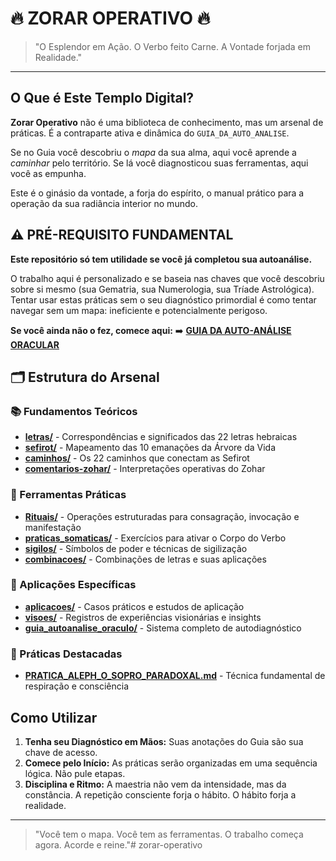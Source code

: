 # 🔥 ZORAR OPERATIVO 🔥

> "O Esplendor em Ação. O Verbo feito Carne. A Vontade forjada em Realidade."

---

## O Que é Este Templo Digital?

**Zorar Operativo** não é uma biblioteca de conhecimento, mas um arsenal de práticas. É a contraparte ativa e dinâmica do `GUIA_DA_AUTO_ANALISE`.

Se no Guia você descobriu o *mapa* da sua alma, aqui você aprende a *caminhar* pelo território. Se lá você diagnosticou suas ferramentas, aqui você as empunha.

Este é o ginásio da vontade, a forja do espírito, o manual prático para a operação da sua radiância interior no mundo.

## ⚠️ PRÉ-REQUISITO FUNDAMENTAL

**Este repositório só tem utilidade se você já completou sua autoanálise.**

O trabalho aqui é personalizado e se baseia nas chaves que você descobriu sobre si mesmo (sua Gematria, sua Numerologia, sua Tríade Astrológica). Tentar usar estas práticas sem o seu diagnóstico primordial é como tentar navegar sem um mapa: ineficiente e potencialmente perigoso.

**Se você ainda não o fez, comece aqui:**
➡️ **[GUIA DA AUTO-ANÁLISE ORACULAR](./guia_autoanalise_oraculo/GUIA_DA_AUTO_ANALISE.md)**

## 🗂️ Estrutura do Arsenal

### 📚 Fundamentos Teóricos
- **[letras/](letras/)** - Correspondências e significados das 22 letras hebraicas
- **[sefirot/](sefirot/)** - Mapeamento das 10 emanações da Árvore da Vida
- **[caminhos/](caminhos/)** - Os 22 caminhos que conectam as Sefirot
- **[comentarios-zohar/](comentarios-zohar/)** - Interpretações operativas do Zohar

### 🔧 Ferramentas Práticas
- **[Rituais/](Rituais/)** - Operações estruturadas para consagração, invocação e manifestação
- **[praticas_somaticas/](praticas_somaticas/)** - Exercícios para ativar o Corpo do Verbo
- **[sigilos/](sigilos/)** - Símbolos de poder e técnicas de sigilização
- **[combinacoes/](combinacoes/)** - Combinações de letras e suas aplicações

### 🎯 Aplicações Específicas
- **[aplicacoes/](aplicacoes/)** - Casos práticos e estudos de aplicação
- **[visoes/](visoes/)** - Registros de experiências visionárias e insights
- **[guia_autoanalise_oraculo/](guia_autoanalise_oraculo/)** - Sistema completo de autodiagnóstico

### 📖 Práticas Destacadas
- **[PRATICA_ALEPH_O_SOPRO_PARADOXAL.md](PRATICA_ALEPH_O_SOPRO_PARADOXAL.md)** - Técnica fundamental de respiração e consciência

## Como Utilizar

1.  **Tenha seu Diagnóstico em Mãos:** Suas anotações do Guia são sua chave de acesso.
2.  **Comece pelo Início:** As práticas serão organizadas em uma sequência lógica. Não pule etapas.
3.  **Disciplina e Ritmo:** A maestria não vem da intensidade, mas da constância. A repetição consciente forja o hábito. O hábito forja a realidade.

---

> "Você tem o mapa. Você tem as ferramentas. O trabalho começa agora. Acorde e reine."# zorar-operativo
